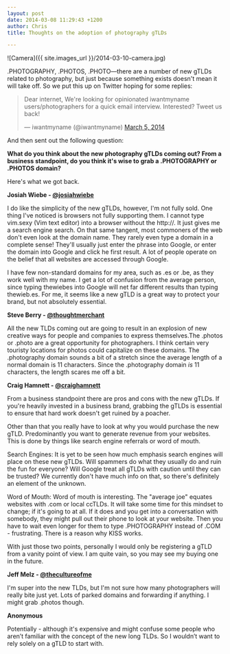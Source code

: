 ```yaml
---
layout: post
date: 2014-03-08 11:29:43 +1200
author: Chris
title: Thoughts on the adoption of photography gTLDs

---
```


<!-- excerpt -->

![Camera]({{ site.images_url }}/2014-03-10-camera.jpg)

.PHOTOGRAPHY, .PHOTOS, .PHOTO—there are a number of new gTLDs related to photography, but just because something exists doesn't mean it will take off. So we put this up on Twitter hoping for some replies:

<blockquote class="twitter-tweet" lang="en"><p>Dear internet, &#10;&#10;We&#39;re looking for opinionated iwantmyname users/photographers for a quick email interview. Interested? Tweet us back!</p>&mdash; iwantmyname (@iwantmyname) <a href="https://twitter.com/iwantmyname/statuses/441344749686226944">March 5, 2014</a></blockquote>
<script async src="//platform.twitter.com/widgets.js" charset="utf-8"></script>

<!-- /excerpt -->

And then sent out the following question:

**What do you think about the new photography gTLDs coming out? From a business standpoint, do you think it's wise to grab a .PHOTOGRAPHY or .PHOTOS domain?**

Here's what we got back.

**Josiah Wiebe - [@josiahwiebe](https://twitter.com/josiahwiebe)**

I do like the simplicity of the new gTLDs, however, I'm not fully sold. One thing I've noticed is browsers not fully supporting them. I cannot type vim.sexy (Vim text editor) into a browser without the http://. It just gives me a search engine search. On that same tangent, most commoners of the web don't even look at the domain name. They rarely even type a domain in a complete sense! They'll usually just enter the phrase into Google, or enter the domain into Google and click he first result. A lot of people operate on the belief that all websites are accessed through Google. 

I have few non-standard domains for my area, such as .es or .be, as they work well with my name. I get a lot of confusion from the average person, since typing thewiebes into Google will net far different results than typing thewieb.es. For me, it seems like a new gTLD is a great way to protect your brand, but not absolutely essential. 

**Steve Berry - [@thoughtmerchant](https://twitter.com/thoughtmerchant)**

All the new TLDs coming out are going to result in an explosion of new creative ways for people and companies to express themselves.The .photos or .photo are a great opportunity for photographers. I think certain very touristy locations for photos could capitalize on these domains. The .photography domain sounds a bit of a stretch since the average length of a normal domain is 11 characters. Since the .photography domain *is* 11 characters, the length scares me off a bit.

**Craig Hamnett - [@craighamnett](https://twitter.com/craighamnett)**

From a business standpoint there are pros and cons with the new gTLDs. If you're heavily invested in a business brand, grabbing the gTLDs is essential to ensure that hard work doesn't get ruined by a poacher.

Other than that you really have to look at why you would purchase the new gTLD. Predominantly you want to generate revenue from your websites. This is done by things like search engine referrals or word of mouth.

Search Engines: It is yet to be seen how much emphasis search engines will place on these new gTLDs. Will spammers do what they usually do and ruin the fun for everyone? Will Google treat all gTLDs with caution until they can be trusted? We currently don't have much info on that, so there's definitely an element of the unknown. 

Word of Mouth: Word of mouth is interesting. The "average joe" equates websites with .com or local ccTLDs. It will take some time for this mindset to change; if it's going to at all. If it does and you get into a conversation with somebody, they might pull out their phone to look at your website. Then you have to wait even longer for them to type .PHOTOGRAPHY instead of .COM - frustrating. There is a reason why KISS works.

With just those two points, personally I would only be registering a gTLD from a vanity point of view. I am quite vain, so you may see my buying one in the future.

**Jeff Melz - [@thecultureofme](https://twitter.com/thecultureofme)**

I'm super into the new TLDs, but I'm not sure how many photographers will really bite just yet. Lots of parked domains and forwarding if anything. I might grab .photos though.

**Anonymous**

Potentially - although it's expensive and might confuse some people who aren’t familiar with the concept of the new long TLDs. So I wouldn’t want to rely solely on a gTLD to start with.